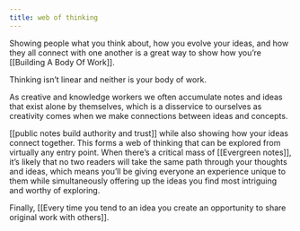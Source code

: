 ```yaml
---
title: web of thinking
---
```

Showing people what you think about, how you evolve your ideas, and how they all connect with one another is a great way to show how you’re [[Building A Body Of Work]].

Thinking isn’t linear and neither is your body of work.

As creative and knowledge workers we often accumulate notes and ideas that exist alone by themselves, which is a disservice to ourselves as creativity comes when we make connections between ideas and concepts.

[[public notes build authority and trust]] while also showing how your ideas connect together. This forms a web of thinking that can be explored from virtually any entry point. When there’s a critical mass of [[Evergreen notes]], it’s likely that no two readers will take the same path through your thoughts and ideas, which means you’ll be giving everyone an experience unique to them while simultaneously offering up the ideas you find most intriguing and worthy of exploring.

Finally, [[Every time you tend to an idea you create an opportunity to share original work with others]].
